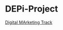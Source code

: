 # DEPi-Project
[Digital MArketing Track
](https://drive.google.com/drive/folders/1-_Y76EanyUTl-i0Y23u0ueR4Hx81s_yp?usp=sharing)
